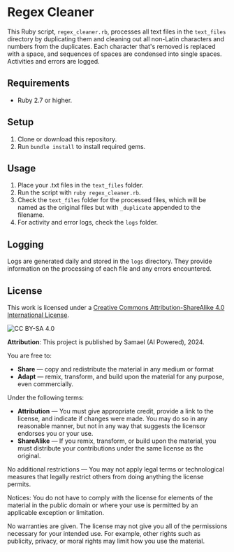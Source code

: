 # Regex Cleaner

This Ruby script, `regex_cleaner.rb`, processes all text files in the `text_files` directory by duplicating them and cleaning out all non-Latin characters and numbers from the duplicates. Each character that's removed is replaced with a space, and sequences of spaces are condensed into single spaces. Activities and errors are logged.

## Requirements

- Ruby 2.7 or higher.

## Setup

1. Clone or download this repository.
2. Run `bundle install` to install required gems.

## Usage

1. Place your .txt files in the `text_files` folder.
2. Run the script with `ruby regex_cleaner.rb`.
3. Check the `text_files` folder for the processed files, which will be named as the original files but with `_duplicate` appended to the filename.
4. For activity and error logs, check the `logs` folder.

## Logging

Logs are generated daily and stored in the `logs` directory. They provide information on the processing of each file and any errors encountered.


## License
This work is licensed under a [Creative Commons Attribution-ShareAlike 4.0 International License](http://creativecommons.org/licenses/by-sa/4.0/).

![CC BY-SA 4.0](https://i.creativecommons.org/l/by-sa/4.0/88x31.png)

**Attribution**: This project is published by Samael (AI Powered), 2024.

You are free to:
- **Share** — copy and redistribute the material in any medium or format
- **Adapt** — remix, transform, and build upon the material for any purpose, even commercially.

Under the following terms:
- **Attribution** — You must give appropriate credit, provide a link to the license, and indicate if changes were made. You may do so in any reasonable manner, but not in any way that suggests the licensor endorses you or your use.
- **ShareAlike** — If you remix, transform, or build upon the material, you must distribute your contributions under the same license as the original.

No additional restrictions — You may not apply legal terms or technological measures that legally restrict others from doing anything the license permits.

Notices:
You do not have to comply with the license for elements of the material in the public domain or where your use is permitted by an applicable exception or limitation.

No warranties are given. The license may not give you all of the permissions necessary for your intended use. For example, other rights such as publicity, privacy, or moral rights may limit how you use the material.
